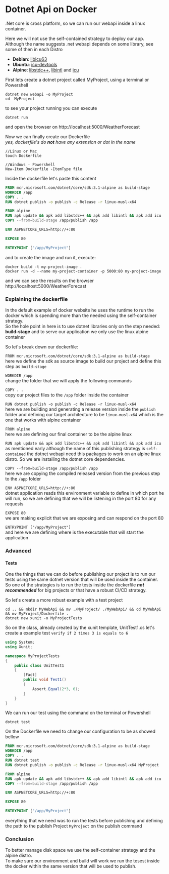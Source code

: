 # Dotnet Api on Docker

.Net core is cross platform, so we can run our webapi inside a linux container.

Here we will not use the self-contained strategy to deploy our app.
Although the name suggests .net webapi depends on some library, see some of then in each Distro 
- **Debian**: [libicu63](https://packages.debian.org/sid/libicu63)
- **Ubuntu**: [icu-devtools](https://packages.ubuntu.com/focal/icu-devtools)
- **Alpine**: [libstdc++](https://pkgs.alpinelinux.org/package/edge/main/x86/libstdc++), [libintl](https://pkgs.alpinelinux.org/package/edge/main/x86/libintl) and [icu](https://pkgs.alpinelinux.org/package/edge/main/x86/icu)


First lets create a dotnet project called MyProject, using a terminal or Powershell
```
dotnet new webapi -o MyProject
cd  MyProject
```

to see your project running you can execute
```
dotnet run
```
and open the browser on http://localhost:5000/WeatherForecast

Now we can finally create our Dockerfile<br />
*yes, dockerfile's do **not** have any extension or dot in the name*
```
//Linux or Mac
touch Dockerfile

//Windows - Powershell
New-Item Dockerfile -ItemType file
```

Inside the dockerfile let's paste this content
```dockerfile
FROM mcr.microsoft.com/dotnet/core/sdk:3.1-alpine as build-stage
WORKDIR /app
COPY . .
RUN dotnet publish -o publish -c Release -r linux-musl-x64

FROM alpine
RUN apk update && apk add libstdc++ && apk add libintl && apk add icu
COPY --from=build-stage /app/publish /app

ENV ASPNETCORE_URLS=http://+:80

EXPOSE 80

ENTRYPOINT ["/app/MyProject"]
```

and to create the image and run it, execute:
```
docker build -t my-project-image .
docker run -d --name my-project-container -p 5000:80 my-project-image
```
and we can see the results on the browser http://localhost:5000/WeatherForecast

### Explaining the dockerfile

In the default example of docker website he uses the runtime to run the docker which is spending more than the needed using the self-container strategy.<br />
So the hole point in here is to use dotnet libraries only on the step needed: **build-stage** and to serve our application we only use the linux alpine container

So let's break down our dockerfile:

`FROM mcr.microsoft.com/dotnet/core/sdk:3.1-alpine as build-stage`<br/>
here we define the sdk as source image to build our project and define this step as `build-stage`

`WORKDIR /app`<br/>
change the folder that we will apply the following commands

`COPY . .`<br/>
copy our project files to the `/app` folder inside the container

`RUN dotnet publish -o publish -c Release -r linux-musl-x64`<br/>
here we are building and generating a release version inside the `publish` folder and defining our target architecture to be `linux-musl-x64` which is the one that works with alpine container

`FROM alpine`<br/>
here we are defining our final container to be the alpine linux

`RUN apk update && apk add libstdc++ && apk add libintl && apk add icu`<br/>
as mentioned early although the name of this publishing strategy is `self-contained` the dotnet webapi need this packages to work on an alpine linux distro. So we are installing the dotnet core dependencies.

`COPY --from=build-stage /app/publish /app`<br/>
here we are copying the compiled released version from the previous step to the `/app` folder

`ENV ASPNETCORE_URLS=http://+:80`<br/>
dotnet application reads this environment variable to define in which port he will run, so we are defining that we will be listening in the port 80 for any requests

`EXPOSE 80`<br/>
we are making explicit that we are exposing and can respond on the port 80

`ENTRYPOINT ["/app/MyProject"]`<br/>
and here we are defining where is the executable that will start the application


### Advanced

#### Tests
One the things that we can do before publishing our project is to run our tests using the same dotnet version that will be used inside the container. So one of the strategies is to run the tests inside the dockerfile ***not recommended*** for big projects or that have a robust CI/CD strategy.

So let's create a more robust example with a test project
```
cd .. && mkdir MyWebApi && mv ./MyProject/ ./MyWebApi/ && cd MyWebApi && mv MyProject/Dockerfile .
dotnet new xunit -o MyProjectTests
```

So on the class, already created by the xunit template, UnitTest1.cs let's create a example test `verify if 2 times 3 is equals to 6`
```c#
using System;
using Xunit;

namespace MyProjectTests
{
    public class UnitTest1
    {
        [Fact]
        public void Test1()
        {
            Assert.Equal(2*3, 6);
        }
    }
}
```

We can run our test using the command on the terminal or Powershell
```
dotnet test
```


On the Dockerfile we need to change our configuration to be as showed bellow
```dockerfile
FROM mcr.microsoft.com/dotnet/core/sdk:3.1-alpine as build-stage
WORKDIR /app
COPY . .
RUN dotnet test
RUN dotnet publish -o publish -c Release -r linux-musl-x64 MyProject

FROM alpine
RUN apk update && apk add libstdc++ && apk add libintl && apk add icu
COPY --from=build-stage /app/publish /app

ENV ASPNETCORE_URLS=http://+:80

EXPOSE 80

ENTRYPOINT ["/app/MyProject"]
```
everything that we need was to run the tests before publishing and defining the path to the publish Project `MyProject` on the publish command

### Conclusion

To better manage disk space we use the self-container strategy and the alpine distro.<br/>
To make sure our environment and build will work we run the tesest inside the docker within the same version that will be used to publish.
